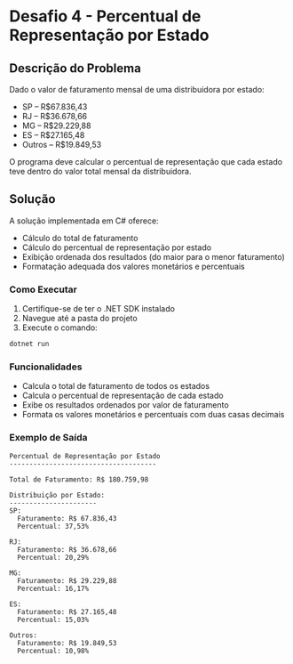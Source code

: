 # Desafio 4 - Percentual de Representação por Estado

## Descrição do Problema

Dado o valor de faturamento mensal de uma distribuidora por estado:
- SP – R$67.836,43
- RJ – R$36.678,66
- MG – R$29.229,88
- ES – R$27.165,48
- Outros – R$19.849,53

O programa deve calcular o percentual de representação que cada estado teve dentro do valor total mensal da distribuidora.

## Solução

A solução implementada em C# oferece:
- Cálculo do total de faturamento
- Cálculo do percentual de representação por estado
- Exibição ordenada dos resultados (do maior para o menor faturamento)
- Formatação adequada dos valores monetários e percentuais

### Como Executar

1. Certifique-se de ter o .NET SDK instalado
2. Navegue até a pasta do projeto
3. Execute o comando:
```bash
dotnet run
```

### Funcionalidades

- Calcula o total de faturamento de todos os estados
- Calcula o percentual de representação de cada estado
- Exibe os resultados ordenados por valor de faturamento
- Formata os valores monetários e percentuais com duas casas decimais

### Exemplo de Saída

```
Percentual de Representação por Estado
-------------------------------------

Total de Faturamento: R$ 180.759,98

Distribuição por Estado:
----------------------
SP:
  Faturamento: R$ 67.836,43
  Percentual: 37,53%

RJ:
  Faturamento: R$ 36.678,66
  Percentual: 20,29%

MG:
  Faturamento: R$ 29.229,88
  Percentual: 16,17%

ES:
  Faturamento: R$ 27.165,48
  Percentual: 15,03%

Outros:
  Faturamento: R$ 19.849,53
  Percentual: 10,98%
``` 